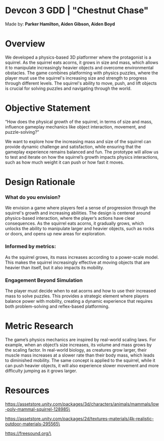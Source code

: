 # Devcon 3 GDD | "Chestnut Chase" 

Made by: **Parker Hamilton, Aiden Gibson, Aiden Boyd**

# Overview  

We developed a physics-based 3D platformer where the protagonist is a squirrel. As the squirrel eats acorns, it grows in size and mass, which allows it to manipulate increasingly heavier objects and overcome environmental obstacles. The game combines platforming with physics puzzles, where the player must use the squirrel's increasing size and strength to progress through different levels. The squirrel's ability to move, push, and lift objects is crucial for solving puzzles and navigating through the world.

# Objective Statement

“How does the physical growth of the squirrel, in terms of size and mass, influence gameplay mechanics like object interaction, movement, and puzzle-solving?” 

We want to explore how the increasing mass and size of the squirrel can provide dynamic challenge and satisfaction, while ensuring that the gameplay experience remains balanced and fun. The prototype will allow us to test and iterate on how the squirrel’s growth impacts physics interactions, such as how much weight it can push or how fast it moves.

# Design Rationale


### What do you envision?

We envision a game where players feel a sense of progression through the squirrel's growth and increasing abilities. The design is centered around physics-based interaction, where the player’s actions have clear consequences. As the squirrel eats acorns, it gradually grows, which unlocks the ability to manipulate larger and heavier objects, such as rocks or doors, and opens up new areas for exploration.

### Informed by metrics:

As the squirrel grows, its mass increases according to a power-scale model. This makes the squirrel increasingly effective at moving objects that are heavier than itself, but it also impacts its mobility.

### Engagement Beyond Simulation

The player must decide when to eat acorns and how to use their increased mass to solve puzzles. This provides a strategic element where players balance power with mobility, creating a dynamic experience that requires both problem-solving and reflex-based platforming.

# Metric Research

The game’s physics mechanics are inspired by real-world scaling laws. For example, when an object’s size increases, its volume and mass grows by the scaling factor. In real-world biology, as creatures grow larger, their muscle mass increases at a slower rate than their body mass, which leads to diminished mobility. The same concept is applied to the squirrel, while it can push heavier objects, it will also experience slower movement and more difficulty jumping as it grows larger.

# Resources

<https://assetstore.unity.com/packages/3d/characters/animals/mammals/low-poly-mammal-squirrel-128985\>

<https://assetstore.unity.com/packages/2d/textures-materials/4k-realistic-outdoor-materials-295565\>

<https://freesound.org/\>

